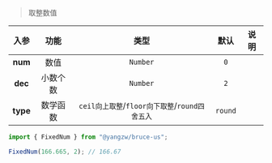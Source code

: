 > 取整数值

入参|功能|类型|默认|说明
:-:|:-:|:-:|:-:|-
**num**|数值|`Number`|`0`
**dec**|小数个数|`Number`|`2`
**type**|数学函数|`ceil向上取整`/`floor向下取整`/`round四舍五入`|`round`

```js
import { FixedNum } from "@yangzw/bruce-us";

FixedNum(166.665, 2); // 166.67
```